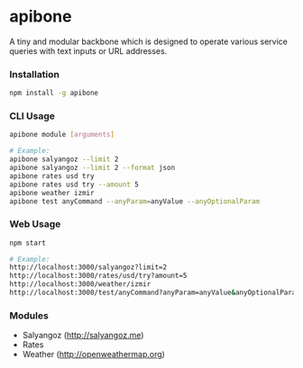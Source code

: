 # apibone

A tiny and modular backbone which is designed to operate various service queries with text inputs or URL addresses.

### Installation
```sh
npm install -g apibone
```

### CLI Usage
```sh
apibone module [arguments]

# Example:
apibone salyangoz --limit 2
apibone salyangoz --limit 2 --format json
apibone rates usd try
apibone rates usd try --amount 5
apibone weather izmir
apibone test anyCommand --anyParam=anyValue --anyOptionalParam
```

### Web Usage
```sh
npm start

# Example:
http://localhost:3000/salyangoz?limit=2
http://localhost:3000/rates/usd/try?amount=5
http://localhost:3000/weather/izmir
http://localhost:3000/test/anyCommand?anyParam=anyValue&anyOptionalParam&format=text
```

### Modules

- Salyangoz (http://salyangoz.me)
- Rates
- Weather (http://openweathermap.org)
